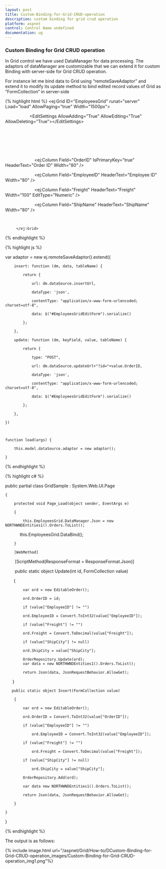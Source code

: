 ```yaml
---
layout: post
title: Custom-Binding-for-Grid-CRUD-operation
description: custom binding for grid crud operation
platform: aspnet
control: Control Name undefined
documentation: ug
---
```


### Custom Binding for Grid CRUD operation

In Grid control we have used DataManager for data processing. The adaptors of dataManager are customizable that we can extend it for custom Binding with server-side for Grid CRUD operation.

For instance let me bind data to Grid using “remoteSaveAdaptor” and extend it to modify its update method to bind edited record values of Grid as “FormCollection” in server-side

{% highlight html %}
        <ej:Grid ID="EmployeesGrid" runat="server" Load="load" AllowPaging="true" Width="1500px">

                    <EditSettings AllowAdding="True" AllowEditing="True" AllowDeleting="True"&gt;&lt;/EditSettings>

                    <DataManager Adaptor="remoteSaveAdaptor" UpdateURL="Default.aspx/Update" InsertURL="Default.aspx/Add" RemoveURL="Default.aspx/Delete">

                    <ToolbarSettings ShowToolbar="True" ToolbarItems="add,edit,delete,update,cancel"></ToolbarSettings>

                    <Columns>

                        <ej:Column Field="OrderID" IsPrimaryKey="true" HeaderText="Order ID" Width="80" />

                        <ej:Column Field="EmployeeID" HeaderText="Employee ID" Width="80" />

                        <ej:Column Field="Freight" HeaderText="Freight" Width="100" EditType="Numeric" />

                        <ej:Column Field="ShipName" HeaderText="ShipName" Width="80" />

                    <Columns>

         </ej:Grid>


{% endhighlight %}

{% highlight js %}


var adaptor = new ej.remoteSaveAdaptor().extend({

        insert: function (dm, data, tableName) {

            return {

                url: dm.dataSource.insertUrl,

                dataType: 'json',

                contentType: "application/x-www-form-urlencoded; charset=utf-8",

                data: $("#EmployeesGridEditForm").serialize()

            };

        },

        update: function (dm, keyField, value, tableName) {

            return {

                type: "POST",

                url: dm.dataSource.updateUrl+"?id="+value.OrderID,

                dataType: 'json',

                contentType: "application/x-www-form-urlencoded; charset=utf-8",

                data: $("#EmployeesGridEditForm").serialize()

            };

        },

    })



    function load(args) {

        this.model.dataSource.adaptor = new adaptor();

    }



{% endhighlight  %}


{% highlight c# %}

public partial class GridSample : System.Web.UI.Page

    {

        protected void Page_Load(object sender, EventArgs e)

        {

            this.EmployeesGrid.DataManager.Json = new NORTHWNDEntities1().Orders.ToList();

            this.EmployeesGrid.DataBind();

        }

        [WebMethod]

        [ScriptMethod(ResponseFormat = ResponseFormat.Json)]

        public static object Update(int id, FormCollection value)

        {

            var ord = new EditableOrder();

            ord.OrderID = id;

            if (value["EmployeeID"] != "")

            ord.EmployeeID = Convert.ToInt32(value["EmployeeID"]);

            if (value["Freight"] != "")

            ord.Freight = Convert.ToDecimal(value["Freight"]);

            if (value["ShipCity"] != null)

            ord.ShipCity = value["ShipCity"];

            OrderRepository.Update(ord);
            var data = new NORTHWNDEntities1().Orders.ToList();

            return Json(data, JsonRequestBehavior.AllowGet);

      }

       public static object Insert(FormCollection value)

        {

            var ord = new EditableOrder();

            ord.OrderID = Convert.ToInt32(value["OrderID"]);

            if (value["EmployeeID"] != "")

                ord.EmployeeID = Convert.ToInt32(value["EmployeeID"]);

            if (value["Freight"] != "")

                ord.Freight = Convert.ToDecimal(value["Freight"]);

            if (value["ShipCity"] != null)

                ord.ShipCity = value["ShipCity"];

            OrderRepository.Add(ord);

            var data new NORTHWNDEntities1().Orders.ToList();

            return Json(data, JsonRequestBehavior.AllowGet);

        }

    }

}

{% endhighlight %}

The output is as follows:

{% include image.html url="/aspnet/Grid/How-to/DCustom-Binding-for-Grid-CRUD-operation_images/Custom-Binding-for-Grid-CRUD-operation_img1.png"%}
































